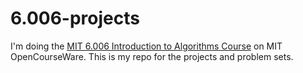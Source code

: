 # 6.006-projects
I'm doing the [MIT 6.006 Introduction to Algorithms Course](https://ocw.mit.edu/courses/electrical-engineering-and-computer-science/6-006-introduction-to-algorithms-fall-2011/index.htm) on MIT OpenCourseWare. This is my repo for the projects and problem sets.
